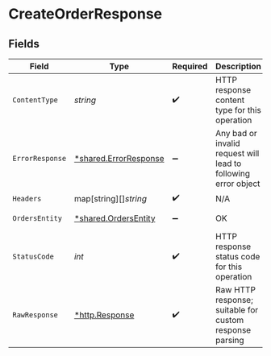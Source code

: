 # CreateOrderResponse


## Fields

| Field                                                                                                                                                                                                                                                                                                                                                                    | Type                                                                                                                                                                                                                                                                                                                                                                     | Required                                                                                                                                                                                                                                                                                                                                                                 | Description                                                                                                                                                                                                                                                                                                                                                              | Example                                                                                                                                                                                                                                                                                                                                                                  |
| ------------------------------------------------------------------------------------------------------------------------------------------------------------------------------------------------------------------------------------------------------------------------------------------------------------------------------------------------------------------------ | ------------------------------------------------------------------------------------------------------------------------------------------------------------------------------------------------------------------------------------------------------------------------------------------------------------------------------------------------------------------------ | ------------------------------------------------------------------------------------------------------------------------------------------------------------------------------------------------------------------------------------------------------------------------------------------------------------------------------------------------------------------------ | ------------------------------------------------------------------------------------------------------------------------------------------------------------------------------------------------------------------------------------------------------------------------------------------------------------------------------------------------------------------------ | ------------------------------------------------------------------------------------------------------------------------------------------------------------------------------------------------------------------------------------------------------------------------------------------------------------------------------------------------------------------------ |
| `ContentType`                                                                                                                                                                                                                                                                                                                                                            | *string*                                                                                                                                                                                                                                                                                                                                                                 | :heavy_check_mark:                                                                                                                                                                                                                                                                                                                                                       | HTTP response content type for this operation                                                                                                                                                                                                                                                                                                                            |                                                                                                                                                                                                                                                                                                                                                                          |
| `ErrorResponse`                                                                                                                                                                                                                                                                                                                                                          | [*shared.ErrorResponse](../../../pkg/models/shared/errorresponse.md)                                                                                                                                                                                                                                                                                                     | :heavy_minus_sign:                                                                                                                                                                                                                                                                                                                                                       | Any bad or invalid request will lead to following error object                                                                                                                                                                                                                                                                                                           | {"message":"bad URL, please check API documentation","code":"request_failed","type":"invalid_request_error"}                                                                                                                                                                                                                                                             |
| `Headers`                                                                                                                                                                                                                                                                                                                                                                | map[string][]*string*                                                                                                                                                                                                                                                                                                                                                    | :heavy_check_mark:                                                                                                                                                                                                                                                                                                                                                       | N/A                                                                                                                                                                                                                                                                                                                                                                      |                                                                                                                                                                                                                                                                                                                                                                          |
| `OrdersEntity`                                                                                                                                                                                                                                                                                                                                                           | [*shared.OrdersEntity](../../../pkg/models/shared/ordersentity.md)                                                                                                                                                                                                                                                                                                       | :heavy_minus_sign:                                                                                                                                                                                                                                                                                                                                                       | OK                                                                                                                                                                                                                                                                                                                                                                       | {"cf_order_id":1553338,"order_id":"order_271vovQ3PTZAx3fDI0","entity":"order","order_currency":"INR","order_amount":10.12,"order_status":"ACTIVE","payment_session_id":"session_o5qs6YnOlCl_KXfv0cNODaffja-Eec2huS-fhlwavNXjy2quOr3C8CBm1dkCJrfui4Cn2SD4sLAE7M3MuoQDjtQs3Divf7F8WI4x6EL7kA5g","order_note":"order #145","order_expiry_time":"2021-07-29T05:30:00+05:30"} |
| `StatusCode`                                                                                                                                                                                                                                                                                                                                                             | *int*                                                                                                                                                                                                                                                                                                                                                                    | :heavy_check_mark:                                                                                                                                                                                                                                                                                                                                                       | HTTP response status code for this operation                                                                                                                                                                                                                                                                                                                             |                                                                                                                                                                                                                                                                                                                                                                          |
| `RawResponse`                                                                                                                                                                                                                                                                                                                                                            | [*http.Response](https://pkg.go.dev/net/http#Response)                                                                                                                                                                                                                                                                                                                   | :heavy_check_mark:                                                                                                                                                                                                                                                                                                                                                       | Raw HTTP response; suitable for custom response parsing                                                                                                                                                                                                                                                                                                                  |                                                                                                                                                                                                                                                                                                                                                                          |